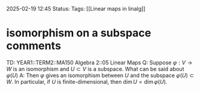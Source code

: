 2025-02-19 12:45
Status: 
Tags: [[Linear maps in linalg]]
# isomorphism on a subspace comments

TD: YEAR1::TERM2::MA150 Algebra 2::05 Linear Maps
Q: Suppose $\varphi: V \rightarrow W$ is an isomorphism and $U \subset V$ is a subspace. What can be said about $\varphi(U)$
A: Then $\varphi$ gives an isomorphism between $U$ and the subspace $\varphi(U) \subset W$. In particular, if $U$ is finite-dimensional, then $\dim U = \dim \varphi(U)$.
<!--ID: 1739969169289-->
